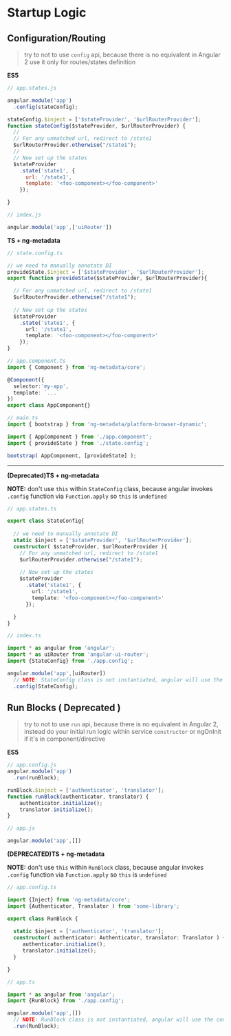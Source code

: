 # Startup Logic

## Configuration/Routing

> try to not to use `config` api, because there is no equivalent in Angular 2
> use it only for routes/states definition

**ES5**

```js
// app.states.js

angular.module('app')
  .config(stateConfig);

stateConfig.$inject = ['$stateProvider', '$urlRouterProvider'];
function stateConfig($stateProvider, $urlRouterProvider) {
  //
  // For any unmatched url, redirect to /state1
  $urlRouterProvider.otherwise("/state1");
  //
  // Now set up the states
  $stateProvider
    .state('state1', {
      url: '/state1',
      template: '<foo-component></foo-component>'
    });

}
```

```js
// index.js

angular.module('app',['uiRouter'])
```

**TS + ng-metadata**

```typescript
// state.config.ts

// we need to manually annotate DI
provideState.$inject = ['$stateProvider', '$urlRouterProvider'];
export function provideState($stateProvider, $urlRouterProvider){

  // For any unmatched url, redirect to /state1
  $urlRouterProvider.otherwise("/state1");
  
  // Now set up the states
  $stateProvider
    .state('state1', {
      url: '/state1',
      template: '<foo-component></foo-component>'
    });
}
```

```typescript
// app.component.ts
import { Component } from 'ng-metadata/core';

@Component({
  selector:'my-app',
  template: `...`
})
export class AppComponent{}
```

```typescript
// main.ts
import { bootstrap } from 'ng-metadata/platform-browser-dynamic';

import { AppComponent } from './app.component';
import { provideState } from './state.config';

bootstrap( AppComponent, [provideState] );
```

---

**(Deprecated)TS + ng-metadata**

**NOTE:** don't use `this` within `StateConfig` class, because angular invokes `.config` function via `Function.apply` so `this` is `undefined`
 
```typescript
// app.states.ts

export class StateConfig{
  
  // we need to manually annotate DI
  static $inject = ['$stateProvider', '$urlRouterProvider'];
  constructor( $stateProvider, $urlRouterProvider ){
    // For any unmatched url, redirect to /state1
    $urlRouterProvider.otherwise("/state1");
    
    // Now set up the states
    $stateProvider
      .state('state1', {
        url: '/state1',
        template: '<foo-component></foo-component>'
      });

  }
}
```

```typescript
// index.ts

import * as angular from 'angular';
import * as uiRouter from 'angular-ui-router';
import {StateConfig} from './app.config';

angular.module('app',[uiRouter])
  // NOTE: StateConfig class is not instantiated, angular will use the constructor as a factory function ( wrong 'this' context)
  .config(StateConfig); 
```


## Run Blocks ( Deprecated )

> try to not to use `run` api, because there is no equivalent in Angular 2,
> instead do your initial run logic within service `constructor` or ngOnInit if it's in component/directive

**ES5**

```js
// app.config.js
angular.module('app')
  .run(runBlock);

runBlock.$inject = ['authenticator', 'translator'];
function runBlock(authenticator, translator) {
    authenticator.initialize();
    translator.initialize();
}
```

```js
// app.js

angular.module('app',[])
```


**(DEPRECATED)TS + ng-metadata**

**NOTE:** don't use `this` within `RunBlock` class, because angular invokes `.config` function via `Function.apply` so `this` is `undefined`

```typescript
// app.config.ts

import {Inject} from 'ng-metadata/core';
import {Authenticator, Translator ) from 'some-library';

export class RunBlock {
  
  static $inject = ['authenticator', 'translator'];
  constructor( authenticator: Authenticator, translator: Translator ) {
     authenticator.initialize();
     translator.initialize();
  }

}
```

```typescript
// app.ts

import * as angular from 'angular';
import {RunBlock} from './app.config';

angular.module('app',[])
  // NOTE: RunBlock class is not instantiated, angular will use the constructor as a factory function
  .run(RunBlock); 
```

